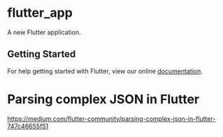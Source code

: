 # flutter_app

A new Flutter application.

## Getting Started

For help getting started with Flutter, view our online
[documentation](https://flutter.io/).

# Parsing complex JSON in Flutter
https://medium.com/flutter-community/parsing-complex-json-in-flutter-747c46655f51
